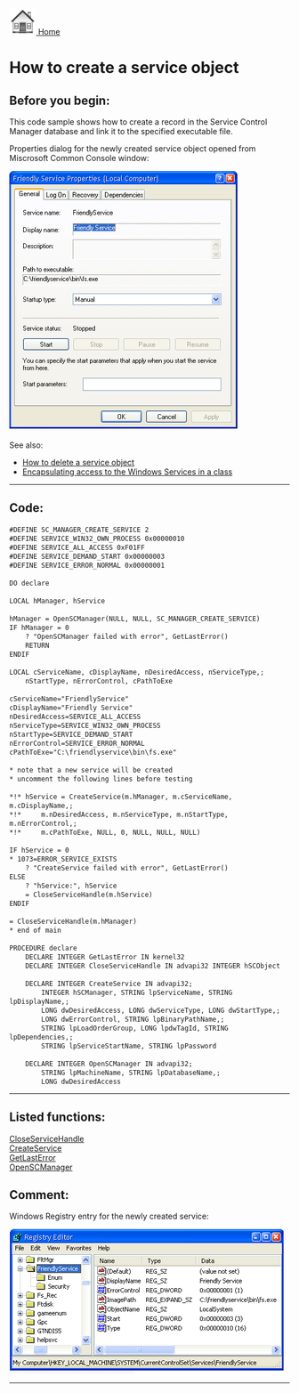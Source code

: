 [<img src="../images/home.png"> Home ](https://github.com/VFPX/Win32API)  

# How to create a service object

## Before you begin:
This code sample shows how to create a record in the Service Control Manager database and link it to the specified executable file.  

Properties dialog for the newly created service object  opened from Miscrosoft Common Console window:  

![](../images/service_msconsole.png)  

See also:

* [How to delete a service object](sample_518.md)  
* [Encapsulating access to the Windows Services in a class](sample_476.md)  

  
***  


## Code:
```foxpro  
#DEFINE SC_MANAGER_CREATE_SERVICE 2
#DEFINE SERVICE_WIN32_OWN_PROCESS 0x00000010
#DEFINE SERVICE_ALL_ACCESS 0xF01FF
#DEFINE SERVICE_DEMAND_START 0x00000003
#DEFINE SERVICE_ERROR_NORMAL 0x00000001

DO declare

LOCAL hManager, hService

hManager = OpenSCManager(NULL, NULL, SC_MANAGER_CREATE_SERVICE)
IF hManager = 0
	? "OpenSCManager failed with error", GetLastError()
	RETURN
ENDIF

LOCAL cServiceName, cDisplayName, nDesiredAccess, nServiceType,;
	nStartType, nErrorControl, cPathToExe
	
cServiceName="FriendlyService"
cDisplayName="Friendly Service"
nDesiredAccess=SERVICE_ALL_ACCESS
nServiceType=SERVICE_WIN32_OWN_PROCESS
nStartType=SERVICE_DEMAND_START
nErrorControl=SERVICE_ERROR_NORMAL
cPathToExe="C:\friendlyservice\bin\fs.exe"

* note that a new service will be created
* uncomment the following lines before testing

*!*	hService = CreateService(m.hManager, m.cServiceName, m.cDisplayName,;
*!*		m.nDesiredAccess, m.nServiceType, m.nStartType, m.nErrorControl,;
*!*		m.cPathToExe, NULL, 0, NULL, NULL, NULL)
	
IF hService = 0
* 1073=ERROR_SERVICE_EXISTS
	? "CreateService failed with error", GetLastError()
ELSE
	? "hService:", hService
	= CloseServiceHandle(m.hService)
ENDIF

= CloseServiceHandle(m.hManager)
* end of main

PROCEDURE declare
	DECLARE INTEGER GetLastError IN kernel32
	DECLARE INTEGER CloseServiceHandle IN advapi32 INTEGER hSCObject

	DECLARE INTEGER CreateService IN advapi32;
		INTEGER hSCManager, STRING lpServiceName, STRING lpDisplayName,;
		LONG dwDesiredAccess, LONG dwServiceType, LONG dwStartType,;
		LONG dwErrorControl, STRING lpBinaryPathName,;
		STRING lpLoadOrderGroup, LONG lpdwTagId, STRING lpDependencies,;
		STRING lpServiceStartName, STRING lpPassword

	DECLARE INTEGER OpenSCManager IN advapi32;
		STRING lpMachineName, STRING lpDatabaseName,;
		LONG dwDesiredAccess  
```  
***  


## Listed functions:
[CloseServiceHandle](../libraries/advapi32/CloseServiceHandle.md)  
[CreateService](../libraries/advapi32/CreateService.md)  
[GetLastError](../libraries/kernel32/GetLastError.md)  
[OpenSCManager](../libraries/advapi32/OpenSCManager.md)  

## Comment:
Windows Registry entry for the newly created service:  
  
<img src="images/service_registry.png" width=493 height=260>  
  
***  

